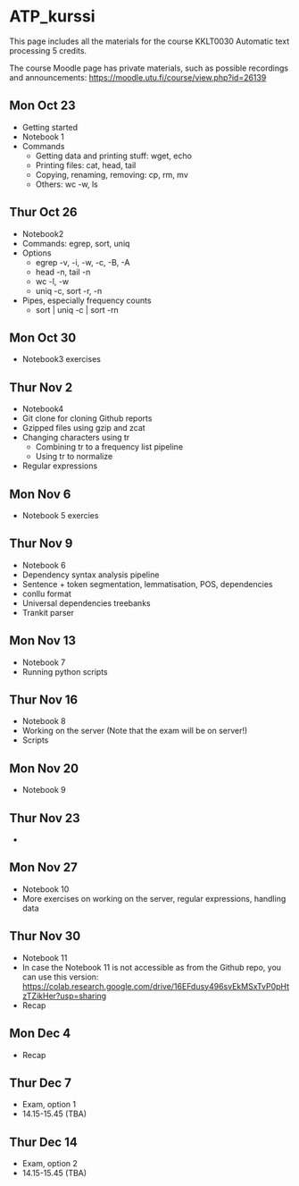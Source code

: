 # ATP_kurssi

This page includes all the materials for the course KKLT0030 Automatic text processing 5 credits. 

The course Moodle page has private materials, such as possible recordings and announcements: https://moodle.utu.fi/course/view.php?id=26139

## Mon Oct 23
* Getting started
* Notebook 1
* Commands
  * Getting data and printing stuff: wget, echo
  * Printing files: cat, head, tail
  * Copying, renaming, removing: cp, rm, mv
  * Others: wc -w, ls

## Thur Oct 26
* Notebook2
* Commands: egrep, sort, uniq
* Options
  * egrep -v, -i, -w, -c, -B, -A
  * head -n, tail -n
  * wc -l, -w
  * uniq -c, sort -r, -n
* Pipes, especially frequency counts
  * sort | uniq -c | sort -rn

## Mon Oct 30
* Notebook3 exercises

## Thur Nov 2
* Notebook4
* Git clone for cloning Github reports
* Gzipped files using gzip and zcat
* Changing characters using tr
   * Combining tr to a frequency list pipeline
   * Using tr to normalize
* Regular expressions

## Mon Nov 6
* Notebook 5 exercies

## Thur Nov 9
* Notebook 6
* Dependency syntax analysis pipeline
 * Sentence + token segmentation, lemmatisation, POS, dependencies
 * conllu format
* Universal dependencies treebanks
* Trankit parser

## Mon Nov 13
* Notebook 7
* Running python scripts

## Thur Nov 16
* Notebook 8
* Working on the server (Note that the exam will be on server!)
* Scripts

## Mon Nov 20
* Notebook 9

## Thur Nov 23
* 

## Mon Nov 27
* Notebook 10
* More exercises on working on the server, regular expressions, handling data

## Thur Nov 30
* Notebook 11
* In case the Notebook 11 is not accessible as from the Github repo, you can use this version: https://colab.research.google.com/drive/16EFdusy496svEkMSxTvP0pHtzTZikHer?usp=sharing
* Recap

## Mon Dec 4
* Recap

## Thur Dec 7
* Exam, option 1
* 14.15-15.45 (TBA)

## Thur Dec 14
* Exam, option 2
* 14.15-15.45 (TBA)
